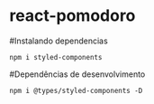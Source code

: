 # react-pomodoro

#Instalando dependencias

```
npm i styled-components
```

#Dependências de desenvolvimento

```
npm i @types/styled-components -D
```
